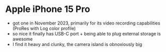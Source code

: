 # Apple iPhone 15 Pro

- got one in November 2023, primarily for its video recording capabilities (ProRes with Log color profile)
- so nice it finally has USB-C port + being able to plug external storage is awesome
- I find it heavy and clunky, the camera island is obnoxiously big
